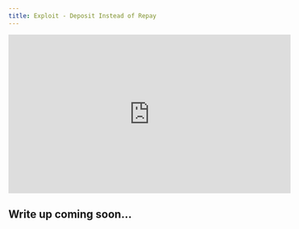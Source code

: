 ```yaml
---
title: Exploit - Deposit Instead of Repay
---
```


<iframe width="560" height="315" src="https://youtu.be/a_yZVutniag" title="YouTube video player" frameborder="0" allow="accelerometer; autoplay; clipboard-write; encrypted-media; gyroscope; picture-in-picture; web-share" allowfullscreen></iframe>

## Write up coming soon...
